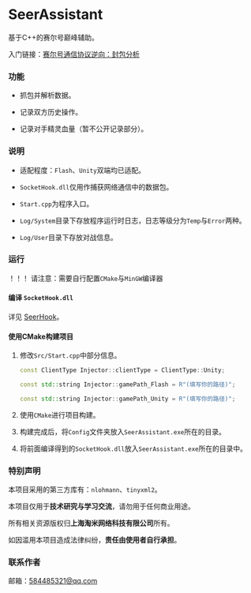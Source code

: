 # SeerAssistant

基于C++的赛尔号巅峰辅助。

入门链接：[赛尔号通信协议逆向：封包分析](https://dauphinyan.github.io/2025/07/03/game-reversing/network-protocol-reversing)

### 功能

- 抓包并解析数据。
  
- 记录双方历史操作。
  
- 记录对手精灵血量（暂不公开记录部分）。

### 说明

- 适配程度：`Flash`、`Unity`双端均已适配。

- `SocketHook.dll`仅用作捕获网络通信中的数据包。

- `Start.cpp`为程序入口。

- `Log/System`目录下存放程序运行时日志，日志等级分为`Temp`与`Error`两种。
  
- `Log/User`目录下存放对战信息。

### 运行

！！！ 请注意：需要自行配置`CMake`与`MinGW`编译器

#### 编译 `SocketHook.dll`

详见 [SeerHook](https://github.com/dauphinYan/SeerHook)。

#### 使用CMake构建项目

1. 修改`Src/Start.cpp`中部分信息。

    ```cpp
    const ClientType Injector::clientType = ClientType::Unity;

    const std::string Injector::gamePath_Flash = R"(填写你的路径)";

    const std::string Injector::gamePath_Unity = R"(填写你的路径)";
    ```

2. 使用`CMake`进行项目构建。
   
3. 构建完成后，将`Config`文件夹放入`SeerAssistant.exe`所在的目录。
   
4. 将前面编译得到的`SocketHook.dll`放入`SeerAssistant.exe`所在的目录中。

### 特别声明

本项目采用的第三方库有：`nlohmann`、`tinyxml2`。

本项目仅用于**技术研究与学习交流**，请勿用于任何商业用途。

所有相关资源版权归**上海淘米网络科技有限公司**所有。

如因滥用本项目造成法律纠纷，**责任由使用者自行承担**。

### 联系作者

邮箱：584485321@qq.com